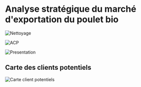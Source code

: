 # Analyse stratégique du marché d'exportation du poulet bio



![Nettoyage](https://github.com/Torkiell-Angoria/Pandas-Python---Analyse-strat-gique-du-march-d-exportation-de-poulet-bio/blob/main/img/nettoyage.gif)

![ACP](https://github.com/Torkiell-Angoria/Pandas-Python---Analyse-strat-gique-du-march-d-exportation-de-poulet-bio/blob/main/img/acp.gif)

![Presentation](https://github.com/Torkiell-Angoria/Pandas-Python---Analyse-strat-gique-du-march-d-exportation-de-poulet-bio/blob/main/img/pr%C3%A9sentation.gif)


## Carte des clients potentiels

![Carte client potentiels]()
